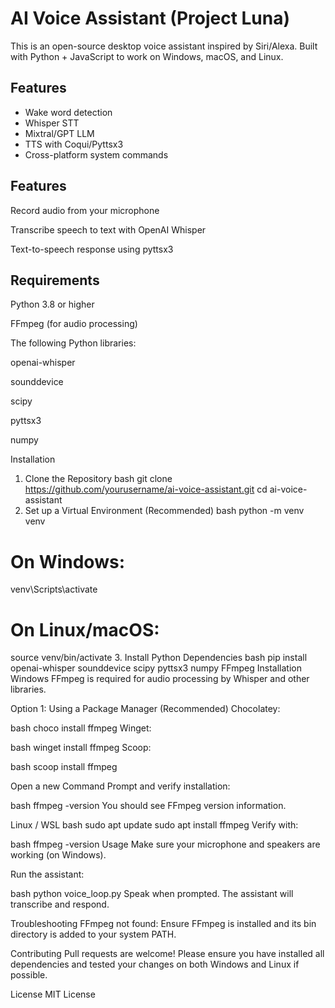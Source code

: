 # AI Voice Assistant (Project Luna)

This is an open-source desktop voice assistant inspired by Siri/Alexa.
Built with Python + JavaScript to work on Windows, macOS, and Linux.

## Features
- Wake word detection
- Whisper STT
- Mixtral/GPT LLM
- TTS with Coqui/Pyttsx3
- Cross-platform system commands

## Features
Record audio from your microphone

Transcribe speech to text with OpenAI Whisper

Text-to-speech response using pyttsx3

## Requirements
Python 3.8 or higher

FFmpeg (for audio processing)

The following Python libraries:

openai-whisper

sounddevice

scipy

pyttsx3

numpy

Installation
1. Clone the Repository
bash
git clone https://github.com/yourusername/ai-voice-assistant.git
cd ai-voice-assistant
2. Set up a Virtual Environment (Recommended)
bash
python -m venv venv
# On Windows:
venv\Scripts\activate
# On Linux/macOS:
source venv/bin/activate
3. Install Python Dependencies
bash
pip install openai-whisper sounddevice scipy pyttsx3 numpy
FFmpeg Installation
Windows
FFmpeg is required for audio processing by Whisper and other libraries.

Option 1: Using a Package Manager (Recommended)
Chocolatey:

bash
choco install ffmpeg
Winget:

bash
winget install ffmpeg
Scoop:

bash
scoop install ffmpeg

Open a new Command Prompt and verify installation:

bash
ffmpeg -version
You should see FFmpeg version information.

Linux / WSL
bash
sudo apt update
sudo apt install ffmpeg
Verify with:

bash
ffmpeg -version
Usage
Make sure your microphone and speakers are working (on Windows).

Run the assistant:

bash
python voice_loop.py
Speak when prompted. The assistant will transcribe and respond.

Troubleshooting
FFmpeg not found:
Ensure FFmpeg is installed and its bin directory is added to your system PATH.

Contributing
Pull requests are welcome! Please ensure you have installed all dependencies and tested your changes on both Windows and Linux if possible.

License
MIT License
